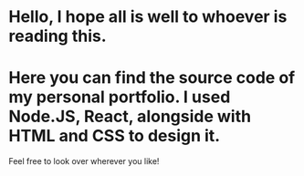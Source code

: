 # Hello, I hope all is well to whoever is reading this.

# Here you can find the source code of my personal portfolio. I used Node.JS, React, alongside with HTML and CSS to design it. 

Feel free to look over wherever you like! 

